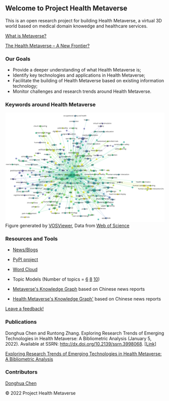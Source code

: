 ## Welcome to Project Health Metaverse

This is an open research project for building Health Metaverse, a virtual 3D world based on medical domain knowedge and healthcare services. 

<script type="text/javascript" src="//cdn.plu.mx/widget-popup.js"></script>

[What is Metaverse?](word_clouds/what-is-metaverse.md)

[The Health Metaverse – A New Frontier?](https://coruzant.com/health-tech/the-health-metaverse-a-new-frontier/)

### Our Goals

- Provide a deeper understanding of what Health Metaverse is;
- Identify key technologies and applications in Health Metaverse;
- Facilitate the building of Health Metaverse based on existing information technology;
- Monitor challenges and research trends around Health Metaverse.

### Keywords around Health Metaverse

![Virtual Reality in Healthcare](images/metaverse-virtual-reality.png)
Figure generated by [VOSViewer](https://www.vosviewer.com/), Data from [Web of Science](https://www.webofknowledge.com/)

### Resources and Tools

- [News/Blogs](https://github.com/dhchenx/Health-Metaverse)

- [PyPI project](https://pypi.org/project/health-metaverse/)

- [Word Cloud](word_clouds/health_metaverse_wordcloud.md)

- Topic Models (Number of topics = [6](topic_models/health_metaverse_6.html)  [8](topic_models/health_metaverse_8.html) [10](topic_models/health_metaverse_10.html))

- [Metaverse's Knowledge Graph](research/chinese/vis-network-metaverse.html) based on Chinese news reports

- [Health Metaverse's Knowledge Graph'](research/chinese/vis-network-health-metaverse.html) based on Chinese news reports

[Leave a feedback!](https://github.com/Health-Metaverse/health-metaverse.github.io/issues)

### Publications

Donghua Chen and Runtong Zhang. Exploring Research Trends of Emerging Technologies in Health Metaverse: A Bibliometric Analysis (January 5, 2022). Available at SSRN: http://dx.doi.org/10.2139/ssrn.3998068. [[Link]](http://dx.doi.org/10.2139/ssrn.3998068)

<a href="https://plu.mx/plum/a/?doi=10.2139%2Fssrn.3998068" data-popup="right" data-size="medium" class="plumx-plum-print-popup plum-bigben-theme" data-site="plum" data-hide-when-empty="true">Exploring Research Trends of Emerging Technologies in Health Metaverse: A Bibliometric Analysis</a>

### Contributors

[Donghua Chen](https://github.com/dhchenx)


© 2022 Project Health Metaverse